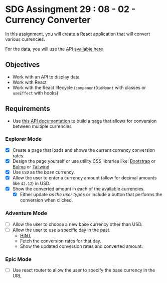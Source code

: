 # SDG Assingment 29 : 08 - 02 - Currency Converter

In this assignment, you will create a React application that will convert various currencies.

For the data, you will use the API [available here](https://ratesapi.io/)

## Objectives

- Work with an API to display data
- Work with React
- Work with the React lifecycle (`componentDidMount` with classes or `useEffect` with hooks)

## Requirements

- Use [this API documentation](https://ratesapi.io/documentation/) to build a page that allows for conversion between multiple currencies

### Explorer Mode

- [x] Create a page that loads and shows the current currency conversion rates.
- [x] Design the page yourself or use utility CSS libraries like: [Bootstrap](https://getbootstrap.com) or [Bulma](https://bulma.io/) or [Tailwind](https://tailwindcss.com/)
- [x] Use `USD` as the _base_ currency.
- [x] Allow the user to enter a currency amount (allow for decimal amounts like `42.12`) in USD.
- [x] Show the converted amount in each of the available currencies.
  - [x] Either update _as the user types_ or include a button that performs the conversion when clicked.

### Adventure Mode

- [ ] Allow the user to choose a new base currency other than USD.
- [ ] Allow the user to use a specific day in the past.
  - [HINT](https://developer.mozilla.org/en-US/docs/Web/HTML/Element/input/date)
  - Fetch the conversion rates for that day.
  - Show the updated conversion rates and converted amount.

### Epic Mode

- [ ] Use react router to allow the user to specify the base currency in the URL
